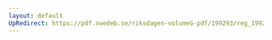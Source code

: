 ```yaml
---
layout: default
UpRedirect: https://pdf.swedeb.se/riksdagen-volumeG-pdf/199293/reg_199293/reg_199293_0576.pdf
---
```

